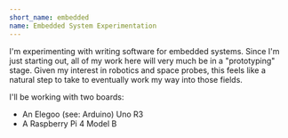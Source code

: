 ```yaml
---
short_name: embedded 
name: Embedded System Experimentation
---
```

I'm experimenting with writing software for embedded systems. Since I'm just starting out, all of my work here will very much be in a "prototyping" stage. Given my interest in robotics and space probes, this feels like a natural step to take to eventually work my way into those fields.

I'll be working with two boards:
- An Elegoo (see: Arduino) Uno R3
- A Raspberry Pi 4 Model B
